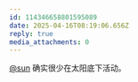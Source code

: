 ```yaml
---
id: 114346658801595089
date: 2025-04-16T08:19:06.656Z
reply: true
media_attachments: 0
---
```


[@sun](https://jiong.us/@sun) 确实很少在太阳底下活动。

